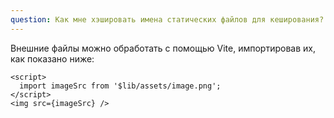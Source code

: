 ```yaml
---
question: Как мне хэшировать имена статических файлов для кеширования?
---
```


Внешние файлы можно обработать с помощью Vite, импортировав их, как показано ниже:

```
<script>
  import imageSrc from '$lib/assets/image.png';
</script>
<img src={imageSrc} />
```

